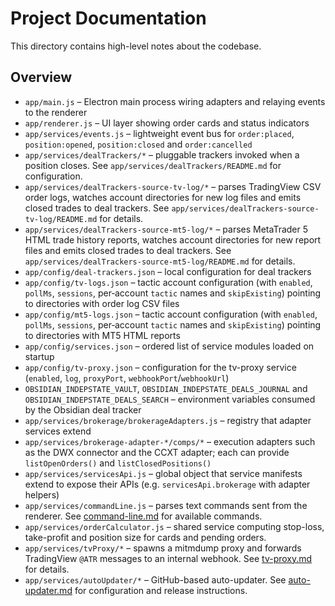 # Project Documentation

This directory contains high-level notes about the codebase.

## Overview
- `app/main.js` – Electron main process wiring adapters and relaying events to the renderer
- `app/renderer.js` – UI layer showing order cards and status indicators
- `app/services/events.js` – lightweight event bus for `order:placed`, `position:opened`, `position:closed` and `order:cancelled`
- `app/services/dealTrackers/*` – pluggable trackers invoked when a position closes. See `app/services/dealTrackers/README.md` for configuration.
- `app/services/dealTrackers-source-tv-log/*` – parses TradingView CSV order logs, watches account directories for new log files and emits closed trades to deal trackers. See `app/services/dealTrackers-source-tv-log/README.md` for details.
- `app/services/dealTrackers-source-mt5-log/*` – parses MetaTrader 5 HTML trade history reports, watches account directories for new report files and emits closed trades to deal trackers. See `app/services/dealTrackers-source-mt5-log/README.md` for details.
- `app/config/deal-trackers.json` – local configuration for deal trackers
- `app/config/tv-logs.json` – tactic account configuration (with `enabled`, `pollMs`, `sessions`, per‑account `tactic` names and `skipExisting`) pointing to directories with order log CSV files
- `app/config/mt5-logs.json` – tactic account configuration (with `enabled`, `pollMs`, `sessions`, per‑account `tactic` names and `skipExisting`) pointing to directories with MT5 HTML reports
- `app/config/services.json` – ordered list of service modules loaded on startup
- `app/config/tv-proxy.json` – configuration for the tv-proxy service (`enabled`, `log`, `proxyPort`, `webhookPort`/`webhookUrl`)
- `OBSIDIAN_INDEPSTATE_VAULT`, `OBSIDIAN_INDEPSTATE_DEALS_JOURNAL` and `OBSIDIAN_INDEPSTATE_DEALS_SEARCH` – environment variables consumed by the Obsidian deal tracker
- `app/services/brokerage/brokerageAdapters.js` – registry that adapter services extend
- `app/services/brokerage-adapter-*/comps/*` – execution adapters such as the DWX connector and the CCXT adapter; each can provide `listOpenOrders()` and `listClosedPositions()`
- `app/services/servicesApi.js` – global object that service manifests extend to expose their APIs (e.g. `servicesApi.brokerage` with adapter helpers)
- `app/services/commandLine.js` – parses text commands sent from the renderer. See [command-line.md](command-line.md) for available commands.
- `app/services/orderCalculator.js` – shared service computing stop-loss, take-profit and position size for cards and pending orders.
- `app/services/tvProxy/*` – spawns a mitmdump proxy and forwards TradingView `@ATR` messages to an internal webhook. See [tv-proxy.md](tv-proxy.md) for details.
- `app/services/autoUpdater/*` – GitHub-based auto-updater. See [auto-updater.md](auto-updater.md) for configuration and release instructions.

